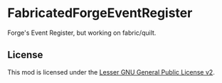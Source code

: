 # FabricatedForgeEventRegister

Forge's Event Register, but working on fabric/quilt.

## License

This mod is licensed under the [Lesser GNU General Public License v2](LICENSE).
